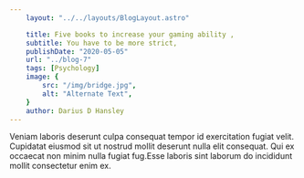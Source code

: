 ```yaml
---
    layout: "../../layouts/BlogLayout.astro"

    title: Five books to increase your gaming ability ,                                                       
    subtitle: You have to be more strict,
    publishDate: "2020-05-05"
    url: "../blog-7"
    tags: [Psychology]
    image: {
        src: "/img/bridge.jpg",
        alt: "Alternate Text",
    } 
    author: Darius D Hansley
---
```


Veniam laboris deserunt culpa consequat tempor id exercitation fugiat velit. Cupidatat eiusmod sit ut nostrud mollit deserunt nulla elit consequat. Qui ex occaecat non minim nulla fugiat fug.Esse laboris sint laborum do incididunt mollit consectetur enim ex.
